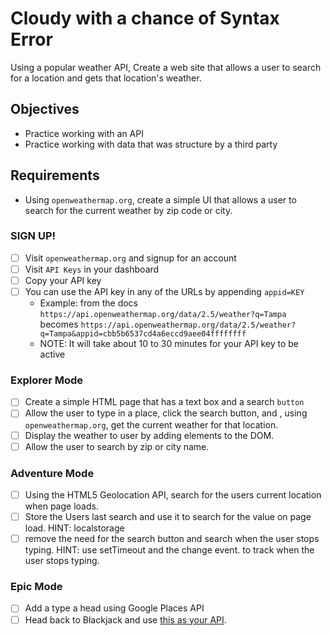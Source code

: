 # Cloudy with a chance of Syntax Error

Using a popular weather API, Create a web site that allows a user to search for a location and gets that location's weather.

## Objectives

- Practice working with an API
- Practice working with data that was structure by a third party

## Requirements

- Using `openweathermap.org`, create a simple UI that allows a user to search for the current weather by zip code or city.

### SIGN UP!

- [ ] Visit `openweathermap.org` and signup for an account
- [ ] Visit `API Keys` in your dashboard
- [ ] Copy your API key
- [ ] You can use the API key in any of the URLs by appending `appid=KEY`
  - Example: from the docs `https://api.openweathermap.org/data/2.5/weather?q=Tampa` becomes `https://api.openweathermap.org/data/2.5/weather?q=Tampa&appid=cbb5b6537cd4a6eccd9aee04ffffffff`
  - NOTE: It will take about 10 to 30 minutes for your API key to be active

### Explorer Mode

- [ ] Create a simple HTML page that has a text box and a search `button`
- [ ] Allow the user to type in a place, click the search button, and , using `openweathermap.org`, get the current weather for that location.
- [ ] Display the weather to user by adding elements to the DOM.
- [ ] Allow the user to search by zip or city name.

### Adventure Mode

- [ ] Using the HTML5 Geolocation API, search for the users current location when page loads.
- [ ] Store the Users last search and use it to search for the value on page load. HINT: localstorage
- [ ] remove the need for the search button and search when the user stops typing. HINT: use setTimeout and the change event. to track when the user stops typing.

### Epic Mode

- [ ] Add a type a head using Google Places API
- [ ] Head back to Blackjack and use [this as your API](https://deckofcardsapi.com/).
